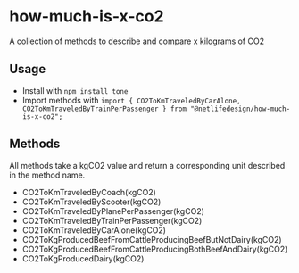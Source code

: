 # how-much-is-x-co2
A collection of methods to describe and compare x kilograms of CO2

## Usage

* Install with `npm install tone`
* Import methods with `import { CO2ToKmTraveledByCarAlone, CO2ToKmTraveledByTrainPerPassenger } from "@netlifedesign/how-much-is-x-co2";`

## Methods

All methods take a kgCO2 value and return a corresponding unit described in the method name.

* CO2ToKmTraveledByCoach(kgCO2)
* CO2ToKmTraveledByScooter(kgCO2)
* CO2ToKmTraveledByPlanePerPassenger(kgCO2)
* CO2ToKmTraveledByTrainPerPassenger(kgCO2)
* CO2ToKmTraveledByCarAlone(kgCO2)
* CO2ToKgProducedBeefFromCattleProducingBeefButNotDairy(kgCO2)
* CO2ToKgProducedBeefFromCattleProducingBothBeefAndDairy(kgCO2)
* CO2ToKgProducedDairy(kgCO2)
